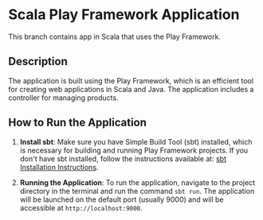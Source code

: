 # Scala Play Framework Application

This branch contains app in Scala that uses the Play Framework.

## Description

The application is built using the Play Framework, which is an efficient tool for creating web applications in Scala and Java. The application includes a controller for managing products.

## How to Run the Application

1. **Install sbt**: Make sure you have Simple Build Tool (sbt) installed, which is necessary for building and running Play Framework projects. If you don't have sbt installed, follow the instructions available at: [sbt Installation Instructions](https://www.scala-sbt.org/download.html).

2. **Running the Application**: To run the application, navigate to the project directory in the terminal and run the command `sbt run`. The application will be launched on the default port (usually 9000) and will be accessible at `http://localhost:9000`.
